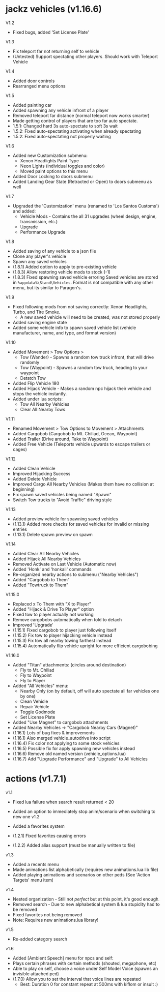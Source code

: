# jackz vehicles (v1.16.6)

V1.2

* Fixed bugs, added 'Set License Plate'

V1.3

* Fix teleport far not returning self to vehicle
* (Untested) Support spectating other players. Should work with Teleport Vehicle

V1.4

* Added door controls
* Rearranged menu options
  
V1.5

* Added painting car
* Added spawning any vehicle infront of a player
* Removed teleport far distance (normal teleport now works smarter)
* Made getting control of players that are too far auto spectate.
* 1.5.1: Changed hard 3s auto-spectate to soft 3s wait
* 1.5.2: Fixed auto-spectating activating when already spectating
* 1.5.2: Fixed auto-spectating not properly waiting

V1.6

* Added new Customization submenu:
  * Xenon Headlights Paint Type
  * Neon Lights (individual toggles and color)
  * Moved paint options to this menu
* Added Door Locking to doors submenu
* Added Landing Gear State (Retracted or Open) to doors submenu as well

V1.7

* Upgraded the 'Customization' menu (renamed to 'Los Santos Customs') and added:
  * Vehicle Mods - Contains the all 31 upgrades (wheel design, engine, transmission, etc.)
  * Upgrade
  * Performance Upgrade

V1.8

* Added saving of any vehicle to a json file
* Clone any player's vehicle
* Spawn any saved vehicles
* (1.8.1) Added option to apply to pre-existing vehicle
* (1.8.3) Allow restoring vehicle mods to stock (-1)
* (1.8.3) Fixed spawning saved vehicle erroring
Saved vehicles are stored in `%appdata%\Stand\Vehicles`. Format is not compatible with any other menu, but its similar to Paragon's.

V1.9

* Fixed following mods from not saving correctly: Xenon Headlights, Turbo, and Tire Smoke.
  * A new saved vehicle will need to be created, was not stored properly
* Added saving engine state
* Added some vehicle info to spawn saved vehicle list (vehicle manufacturer, name, and type, and format version)

V1.10

* Added Movement > Tow Options >
  * Tow (Wander) - Spawns a random tow truck infront, that will drive randomly
  * Tow (Waypoint) - Spawns a random tow truck, heading to your waypoint
  * Detatch Tow
* Added Flip Vehicle 180
* Added Hijack Vehicle - Makes a random npc hijack their vehicle and stops the vehicle instantly.
* Added under lua scripts:
  * Tow All Nearby Vehicles
  * Clear All Nearby Tows

V1.11

* Renamed Movement > Tow Options to Movement > Attachments
* Added Cargobob (Cargobob to Mt. Chiliad, Ocean, Waypoint)
* Added Trailer (Drive around, Take to Waypoint)
* Added Free Vehicle (Teleports vehicle upwards to escape trailers or cages)

V1.12

* Added Clean Vehicle
* Improved Hijacking Success
* Added Delete Vehicle
* Improved Cargo All Nearby Vehicles (Makes them have no collision at beginning)
* Fix spawn saved vehicles being named "Spawn"
* Switch Tow trucks to "Avoid Traffic" driving style

V1.13

* Added preview vehicle for spawning saved vehicles
* (1.13.1) Added more checks for saved vehicles for invalid or missing entries
* (1.13.1) Delete spawn preview on spawn

V1.14

* Added Clear All Nearby Vehicles
* Added Hijack All Nearby Vehicles
* Removed Activate on Last Vehicle (Automatic now)
* Added 'Honk' and 'honkall' commands
* Re-organized nearby actions to submenu ("Nearby Vehicles")
* Added "Cargobob to Them"
* Added "Towtruck to Them"

V1.15.0

* Replaced x To Them with "X to Player"
* Added "Hijack & Drive To Player" option
* Fixed tow to player actually not working
* Remove cargobobs automatically when told to detach
* Improved 'Upgrade'
* (1.15.1) Fixed cargobob to player just following itself
* (1.15.2) Fix tow to player hijacking vehicle instead
* (1.15.3) Fix tow all nearby towing farthest instead
* (1.15.4) Automatically flip vehicle upright for more efficient cargobobing

V1.16.0

* Added "Titan" attachments: (circles around destination)
  * Fly to Mt. Chiliad
  * Fly to Waypoint
  * Fly to Player
* Added "All Vehicles" menu:
  * Nearby Only (on by default, off will auto spectate all far vehicles one by one)
  * Clean Vehicle
  * Repair Vehicle
  * Toggle Godmode
  * Set License Plate
* Added "Use Magnet" to cargobob attachments
* Added Nearby Vehicles -> "Cargobob Nearby Cars (Magnet)"
* (1.16.1) Lots of bug fixes & improvements
* (1.16.1) Also merged vehicle_autodrive into script
* (1.16.4) Fix color not applying to some stock vehicles
* (1.16.5) Possible fix for apply spawning new vehicles instead
* (1.16.6) Remove old named version (vehicle_options.lua)
* (1.16.7) Add "Upgrade Performance" and "Upgrade" to All Vehicles 

# actions (v1.7.1)

v1.1

* Fixed lua failure when search result returned < 20
* Added an option to immediately stop anim/scenario when switching to new one
v1.2

* Added a favorites system
* (1.2.1) Fixed favorites causing errors
* (1.2.2) Added alias support (must be manually written to file)

v1.3

* Added a recents menu
* Made animations list alphabetically (requires new animations.lua lib file)
* Added playing animations and scenarios on other peds (See 'Action Targets' menu item)

v1.4

* Nested organization - Still not _perfect_ but at this point, it's good enough.
* Removed search - Due to new alphabetical system & lua stupidity had to be removed
* Fixed favorites not being removed
* Note: Requires new animations.lua library! 

v1.5

* Re-added category search

v1.6

* Added [Ambient Speech] menu for npcs and self:
* Plays certain phrases with certain methods (shouted, megaphone, etc)
* Able to play on self, choose a voice under Self Model Voice (spawns an invisible attached ped)
* (1.7.0) Allow you to set the interval that voice lines are repeated
  * Best: Duration 0 for constant repeat at 500ms with kiflom or insult :)